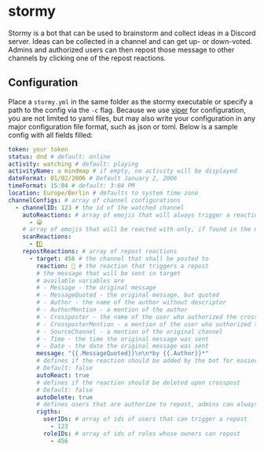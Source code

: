 # stormy
Stormy is a bot that can be used to brainstorm and collect ideas in a Discord server.
Ideas can be collected in a channel and can get up- or down-voted.
Admins and authorized users can then repost those message to other channels by clicking one of the repost reactions.

## Configuration
Place a `stormy.yml` in the same folder as the stormy executable or specify a path to the config via the `-c` flag.
Because we use [viper](https://github.com/spf13/viper) for configuration, you are not limited to yaml files, but may also write your configuration
in any major configuration file format, such as json or toml.
Below is a sample config with all fields filled:

```yml
token: your token
status: dnd # default: online
activity: watching # default: playing
activityName: a mindmap # if empty, no activity will be displayed
dateFormat: 01/02/2006 # Default January 2, 2006
timeFormat: 15:04 # default: 3:04 PM
location: Europe/Berlin # defaults to system time zone
channelConfigs: # array of channel configurations
  - channelID: 123 # the id of the watched channel
    autoReactions: # array of emojis that will always trigger a reaction
      - 😁
    # array of emojis that will be reacted with only, if found in the message
    scanReactions:
      - 1️⃣
    repostReactions: # array of repost reactions
      - target: 456 # the channel that shall be posted to
        reaction: 🍇 # the reaction that triggers a repost
        # the message that will be sent in target
        # available variables are
        # - Message - the original message
        # - MessageQuoted - the original message, but quoted
        # - Author - the name of the author without descriptor
        # - AuthorMention - a mention of the author
        # - Crossposter - the name of the user who authorized the crosspost
        # - CrossposterMention - a mention of the user who authorized the crosspost
        # - SourceChannel - a mention of the original channel
        # - Time - the time the original message was sent
        # - Date - the date the original message was sent
        message: "{{.MessageQuoted}}\n\n*by {{.Author}}*"
        # defines if the reaction should be added by the bot for easier access
        # Default: false
        autoReact: true
        # defines if the reaction should be deleted upon crosspost
        # Default: false
        autoDelete: true
        # defines users that are authorize to repost, admins can always repost
        rigths:
          userIDs: # array of ids of users that can trigger a repost
            - 123
          roleIDs: # array of ids of roles whose owners can repost
            - 456
```
